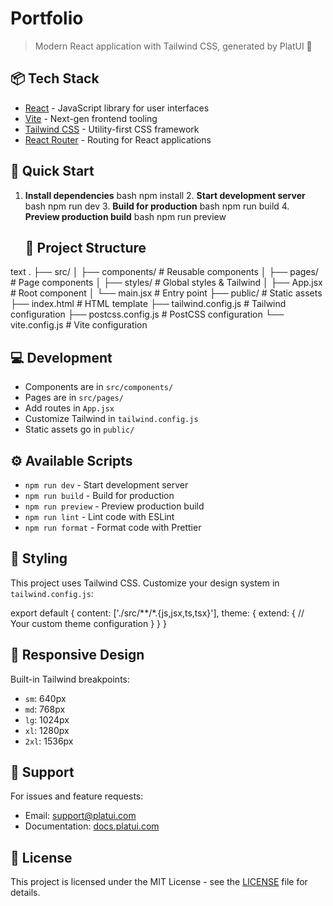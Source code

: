 # Portfolio

> Modern React application with Tailwind CSS, generated by PlatUI 🚀

## 📦 Tech Stack

- [React](https://react.dev/) - JavaScript library for user interfaces
- [Vite](https://vitejs.dev/) - Next-gen frontend tooling
- [Tailwind CSS](https://tailwindcss.com/) - Utility-first CSS framework
- [React Router](https://reactrouter.com/) - Routing for React applications

## 🚀 Quick Start

1. **Install dependencies**
   bash
   npm install
   2. **Start development server**
   bash
   npm run dev
   3. **Build for production**
   bash
   npm run build
   4. **Preview production build**
   bash
   npm run preview
   ## 📁 Project Structure

text
.
├── src/
│   ├── components/        # Reusable components
│   ├── pages/            # Page components
│   ├── styles/           # Global styles & Tailwind
│   ├── App.jsx          # Root component
│   └── main.jsx         # Entry point
├── public/              # Static assets
├── index.html          # HTML template
├── tailwind.config.js  # Tailwind configuration
├── postcss.config.js   # PostCSS configuration
└── vite.config.js      # Vite configuration
## 💻 Development

- Components are in `src/components/`
- Pages are in `src/pages/`
- Add routes in `App.jsx`
- Customize Tailwind in `tailwind.config.js`
- Static assets go in `public/`

## ⚙️ Available Scripts

- `npm run dev` - Start development server
- `npm run build` - Build for production
- `npm run preview` - Preview production build
- `npm run lint` - Lint code with ESLint
- `npm run format` - Format code with Prettier

## 🎨 Styling

This project uses Tailwind CSS. Customize your design system in `tailwind.config.js`:

export default {
  content: ['./src/**/*.{js,jsx,ts,tsx}'],
  theme: {
    extend: {
      // Your custom theme configuration
    }
  }
}
## 📱 Responsive Design

Built-in Tailwind breakpoints:
- `sm`: 640px
- `md`: 768px
- `lg`: 1024px
- `xl`: 1280px
- `2xl`: 1536px

## 🤝 Support

For issues and feature requests:
- Email: support@platui.com
- Documentation: [docs.platui.com](https://docs.platui.com)

## 📜 License

This project is licensed under the MIT License - see the [LICENSE](LICENSE) file for details.
